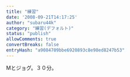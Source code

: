 ```yaml
---
title: "練習"
date: '2008-09-21T14:17:25'
author: "subaru44k"
category: "練習(デフォルト)"
status: "publish"
allowComments: true
convertBreaks: false
entryHash: "a9084709bbe6920893c8e98ed8247b53"
---
```

Mとジョグ。３０分。
